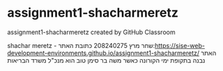 # assignment1-shacharmeretz
assignment1-shacharmeretz created by GitHub Classroom

shachar meretz - שחר מרץ
208240275
כתובת האתר:https://sise-web-development-environments.github.io/assignment1-shacharmeretz/
האתר נבנה בתקופת ימי הקורונה כאשר משה בר סימן טוב הוא מנכ"ל משרד הבריאות
